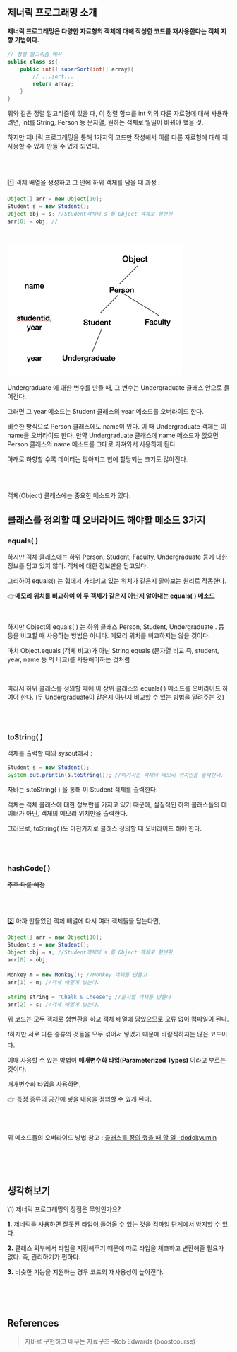 ## 제너릭 프로그래밍 소개

**제너릭 프로그래밍은 다양한 자료형의 객체에 대해 작성한 코드를 재사용한다는 객체 지향 기법이다.**

```java
// 정렬 알고리즘 예시
public class ss{
	public int[] superSort(int[] array){
		// ...sort...
		return array;
	}
}
```

위와 같은 정렬 알고리즘이 있을 때, 이 정렬 함수를 int 외의 다른 자료형에 대해 사용하려면,   int를 String, Person 등 문자열, 원하는 객체로 일일이 바꿔야 했을 것.

하지만 제너릭 프로그래밍을 통해  1가지의 코드만 작성해서 이를 다른 자료형에 대해 재사용할 수 있게 만들 수 있게 되었다.

<br>

<br>

1️⃣ 객체 배열을 생성하고 그 안에 하위 객체를 담을 때 과정 :

```java
Object[] arr = new Object[10];
Student s = new Student();
Object obj = s; //Student객체의 s 를 Object 객체로 형변환
arr[0] = obj; //
```

<br>

<br>

<img src="../images/2022-07-10-자료구조(Java) 5강. 제너릭 프로그래밍 소개/스크린샷 2022-07-10 오후 7.00.48.png" alt="스크린샷 2022-07-10 오후 7.00.48" style="zoom:50%;" />

Undergraduate 에 대한 변수를 만들 때, 그 변수는 Undergraduate 클래스 안으로 들어간다.

그러면 그 year 메소드는 Student 클래스의 year 메소드를 오버라이드 한다.

비슷한 방식으로 Person 클래스에도 name이 있다. 이 때 Undergraduate 객체는 이 name을 오버라이드 한다. 만약 Undergraduate 클래스에 name 메소드가 없으면 Person 클래스의 name 메소드를 그대로 가져와서 사용하게 된다.

아래로 하향할 수록 데이터는 많아지고 힙에 할당되는 크기도 많아진다.

<br>

<br>

객체(Object) 클래스에는 중요한 메소드가 있다.

## 클래스를 정의할 때 오버라이드 해야할 메소드 3가지

### **equals( )**

하지만 객체 클래스에는 하위 Person, Student, Faculty, Undergraduate 등에 대한 정보를 담고 있지 않다. 객체에 대한 정보만을 담고있다.

그리하여 equals() 는 힙에서 가리키고 있는 위치가 같은지 알아보는 원리로 작동한다.

👉**메모리 위치를 비교하여 이 두 객체가 같은지 아닌지 알아내는 equals( ) 메소드**

<br>

하지만 Object의 equals( ) 는 하위 클래스 Person, Student, Undergraduate.. 등등을 비교할 때 사용하는 방법은 아니다. 메모리 위치를 비교하지는 않을 것이다. 

마치 Object.equals (객체 비교)가 아닌 String.equals (문자열 비교 즉, student, year, name 등 의 비교)를 사용해야하는 것처럼

<br>

따라서 하위 클래스를 정의할 때에 이 상위 클래스의 equals( ) 메소드를 오버라이드 하여야 한다. (두 Undergraduate이 같은지 아닌지 비교할 수 있는 방법을 알려주는 것)

<br>

<br>

### toString( )

객체를 출력할 때의 sysout에서 : 

```java
Student s = new Student();
System.out.println(s.toString()); //여기서는 객체의 메모리 위치만을 출력한다.
```

자바는 s.toString( ) 을 통해 이 Student 객체를 출력한다.

객체는 객체 클래스에 대한 정보만을 가지고 있기 때문에, 실질적인 하위 클래스들의 데이터가 아닌, 객체의 메모리 위치만을 출력한다.

그러므로, toString( )도 마찬가지로 클래스 정의할 때 오버라이드 해야 한다.

<br>

<br>

### hashCode( )

~~추후 다룰 예정~~

<br>

<br>

2️⃣ 아까 만들었던 객체 배열에 다시 여러 객체들을 담는다면,

```java
Object[] arr = new Object[10];
Student s = new Student();
Object obj = s; //Student객체의 s 를 Object 객체로 형변환
arr[0] = obj;

Monkey m = new Monkey(); //Monkey 객체를 만들고
arr[1] = m; //객체 배열에 넣는다.

String string = "Chalk & Cheese"; //문자열 객체를 만들어
arr[2] = s;	//객체 배열에 넣는다.
```

위 코드는 모두 객체로 형변환을 하고 객체 배열에 담았으므로 오류 없이 컴파일이 된다.

❗️하지만 서로 다른 종류의 것들을 모두 섞어서 넣었기 때문에 바람직하지는 않은 코드이다.



이때 사용할 수 있는 방법이 **매개변수화 타입(Parameterized Types)** 이라고 부르는 것이다.

매개변수화 타입을 사용하면,

👉 특정 종류의 공간에 넣을 내용을 정의할 수 있게 된다.

<br>

<br>

위 메소드들의 오버라이드 방법 참고 : [클래스를 정의 했을 때 할 일 -dodokyumin](https://dodokyumin.github.io/Java-%ED%81%B4%EB%9E%98%EC%8A%A4%EB%A5%BC-%EC%A0%95%EC%9D%98%ED%96%88%EC%9D%84-%EB%95%8C-%ED%95%A0-%EC%9D%BC-(Webmarket-%EA%B5%AC%ED%98%84-1)/)

<br>

<br>

<br>

## 생각해보기

\1) 제너릭 프로그래밍의 장점은 무엇인가요?

**1.** 제네릭을 사용하면 잘못된 타입이 들어올 수 있는 것을 컴파일 단계에서 방지할 수 있다.

**2.** 클래스 외부에서 타입을 지정해주기 때문에 따로 타입을 체크하고 변환해줄 필요가 없다. 즉, 관리하기가 편하다.

**3.** 비슷한 기능을 지원하는 경우 코드의 재사용성이 높아진다.

<br>

<br>

<br>

## References

> 자바로 구현하고 배우는 자료구조 -Rob Edwards (boostcourse) 